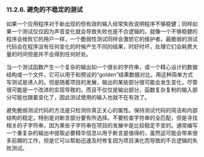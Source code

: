 ### 11.2.6. 避免的不稳定的测试

如果一个应用程序对于新出现的但有效的输入经常失败说明程序不够稳健；同样如果一个测试仅仅因为声音变化就会导致失败也是不合逻辑的。就像一个不够稳健的程序会挫败它的用户一样，一个脆弱性测试同样会激怒它的维护者。最脆弱的测试代码会在程序没有任何变化的时候产生不同的结果，时好时坏，处理它们会耗费大量的时间但是并不会得到任何好处。

当一个测试函数产生一个复杂的输出如一个很长的字符串，或一个精心设计的数据结构或一个文件，它可以用于和预设的“golden”结果数据对比，用这种简单方式写测试是诱人的。但是随着项目的发展，输出的某些部分很可能会发生变化，尽管很可能是一个改进的实现导致的。而且不仅仅是输出部分，函数复杂复制的输入部分可能也跟着变化了，因此测试使用的输入也就不在有效了。

避免脆弱测试代码的方法是只检测你真正关心的属性。保持测试代码的简洁和内部结构的稳定。特别是对断言部分要有所选择。不要检查字符串的全匹配，但是寻找相关的子字符串，因为某些子字符串在项目的发展中是比较稳定不变的。通常编写一个重复杂的输出中提取必要精华信息以用于断言是值得的，虽然这可能会带来很多前期的工作，但是它可以帮助迅速及时修复因为项目演化而导致的不合逻辑的失败测试。

